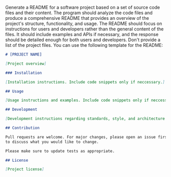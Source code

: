 Generate a README for a software project based on a set of source code files and their content. The program should analyze the code files and produce a comprehensive README that provides an overview of the project's structure, functionality, and usage. The README should focus on instructions for users and developers rather than the general content of the files. It should include examples and APIs if necessary, and the response should be detailed enough for both users and developers. Don't provide a list of the project files. You can use the following template for the README:

```markdown
# [PROJECT NAME]

[Project overview]

### Installation

[Installation instructions. Include code snippets only if neccessary.]

## Usage

[Usage instructions and examples. Include code snippets only if neccessary.]

## Development

[Development instructions regarding standards, style, and architecture. Don't include contribution instructions here. Include code snippets only if neccessary.]

## Contribution

Pull requests are welcome. For major changes, please open an issue first
to discuss what you would like to change.

Please make sure to update tests as appropriate.

## License

[Project license]

```
